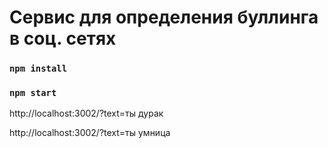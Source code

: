 # Сервис для определения буллинга в соц. сетях

### `npm install`

### `npm start`

http://localhost:3002/?text=ты дурак<br />

http://localhost:3002/?text=ты умница <br />
